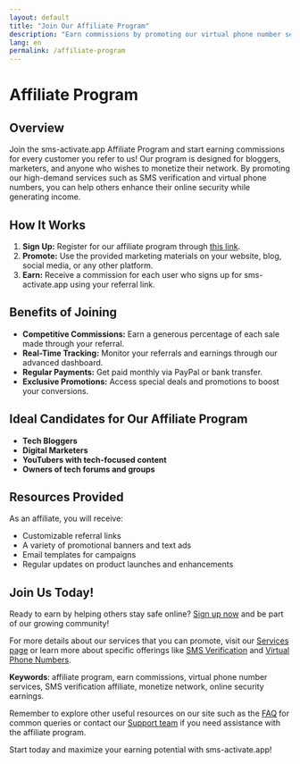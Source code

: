 ```yaml
---
layout: default
title: "Join Our Affiliate Program"
description: "Earn commissions by promoting our virtual phone number services."
lang: en
permalink: /affiliate-program
---
```


# Affiliate Program

## Overview

Join the sms-activate.app Affiliate Program and start earning commissions for every customer you refer to us! Our program is designed for bloggers, marketers, and anyone who wishes to monetize their network. By promoting our high-demand services such as SMS verification and virtual phone numbers, you can help others enhance their online security while generating income.

## How It Works

1. **Sign Up:** Register for our affiliate program through [this link](https://sms-activate.app/get-started).
2. **Promote:** Use the provided marketing materials on your website, blog, social media, or any other platform.
3. **Earn:** Receive a commission for each user who signs up for sms-activate.app using your referral link.

## Benefits of Joining

- **Competitive Commissions:** Earn a generous percentage of each sale made through your referral.
- **Real-Time Tracking:** Monitor your referrals and earnings through our advanced dashboard.
- **Regular Payments:** Get paid monthly via PayPal or bank transfer.
- **Exclusive Promotions:** Access special deals and promotions to boost your conversions.

## Ideal Candidates for Our Affiliate Program

- **Tech Bloggers**
- **Digital Marketers**
- **YouTubers with tech-focused content**
- **Owners of tech forums and groups**

## Resources Provided

As an affiliate, you will receive:
- Customizable referral links
- A variety of promotional banners and text ads
- Email templates for campaigns
- Regular updates on product launches and enhancements

## Join Us Today!

Ready to earn by helping others stay safe online? [Sign up now](https://sms-activate.app/get-started) and be part of our growing community!

For more details about our services that you can promote, visit our [Services page](/services) or learn more about specific offerings like [SMS Verification](/sms-verification) and [Virtual Phone Numbers](/virtual-phone-numbers).

**Keywords**: affiliate program, earn commissions, virtual phone number services, SMS verification affiliate, monetize network, online security earnings.

Remember to explore other useful resources on our site such as the [FAQ](/faq) for common queries or contact our [Support team](/support) if you need assistance with the affiliate program.

Start today and maximize your earning potential with sms-activate.app!